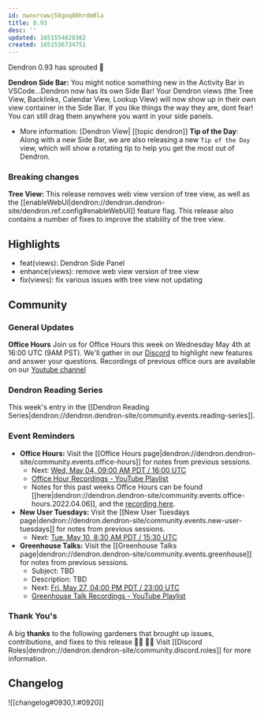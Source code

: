```yaml
---
id: nwnxrcwwj58goq80hrdm0la
title: 0.93
desc: ''
updated: 1651554828362
created: 1651536734751
---
```


Dendron 0.93 has sprouted  🌱

**Dendron Side Bar:** You might notice something new in the Activity Bar in VSCode...Dendron now has its own Side Bar! Your Dendron views (the Tree View, Backlinks, Calendar View, Lookup View) will now show up in their own view container in the Side Bar. If you like things the way they are, dont fear! You can still drag them anywhere you want in your side panels. 

- More information: [Dendron View| [[topic dendron]]
**Tip of the Day**: Along with a new Side Bar, we are also releasing a new `Tip of the Day` view, which will show a rotating tip to help you get the most out of Dendron. 

### Breaking changes
**Tree View:** This release removes web view version of tree view, as well as the [[enableWebUI|dendron://dendron.dendron-site/dendron.ref.config#enableWebUI]] feature flag. This release also contains a number of fixes to improve the stability of the tree view. 

## Highlights
- feat(views): Dendron Side Panel
- enhance(views): remove web view version of tree view
- fix(views): fix various issues with tree view not updating

## Community

### General Updates
**Office Hours** Join us for Office Hours this week on Wednesday May 4th at 16:00 UTC (9AM PST). We'll gather in our [Discord](https://link.dendron.so/discord) to highlight new features and answer your questions. Recordings of previous office ours are available on our [Youtube channel](https://link.dendron.so/6yPa)

### Dendron Reading Series

This week's entry in the [[Dendron Reading Series|dendron://dendron.dendron-site/community.events.reading-series]].

### Event Reminders
- **Office Hours:** Visit the [[Office Hours page|dendron://dendron.dendron-site/community.events.office-hours]] for notes from previous sessions.
    - Next: [Wed, May 04, 09:00 AM PDT / 16:00 UTC](https://link.dendron.so/luma)
    - [Office Hour Recordings - YouTube Playlist](https://link.dendron.so/6yPa)
    - Notes for this past weeks Office Hours can be found [[here|dendron://dendron.dendron-site/community.events.office-hours.2022.04.06]], and the [recording here](https://www.youtube.com/watch?v=-CK7DmkvNzA).
- **New User Tuesdays:** Visit the [[New User Tuesdays page|dendron://dendron.dendron-site/community.events.new-user-tuesdays]] for notes from previous sessions.
    - Next: [Tue, May 10, 8:30 AM PDT / 15:30 UTC](https://link.dendron.so/luma)
- **Greenhouse Talks:** Visit the [[Greenhouse Talks page|dendron://dendron.dendron-site/community.events.greenhouse]] for notes from previous sessions.
    - Subject: TBD
    - Description: TBD
    - Next: [Fri, May 27, 04:00 PM PDT / 23:00 UTC](https://link.dendron.so/luma)
    - [Greenhouse Talk Recordings - YouTube Playlist](https://link.dendron.so/greenhouse)

### Thank You's

A big **thanks** to the following gardeners that brought up issues, contributions, and fixes to this release :man_farmer: :woman_farmer: 
Visit [[Discord Roles|dendron://dendron.dendron-site/community.discord.roles]] for more information.

## Changelog
![[changelog#0930,1:#0920]]
